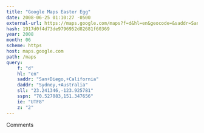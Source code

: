 ```yaml
---
title: "Google Maps Easter Egg"
date: 2008-06-25 01:10:27 -0500
external-url: https://maps.google.com/maps?f=d&hl=en&geocode=&saddr=San%2BDiego%2C%2BCalifornia&daddr=Sydney%2C%2BAustralia&sll=23.241346%2C-123.925781&sspn=70.527083%2C151.347656&ie=UTF8&z=2
hash: 1917d0f4d73de9796952d82681f60369
year: 2008
month: 06
scheme: https
host: maps.google.com
path: /maps
query:
    f: "d"
    hl: "en"
    saddr: "San+Diego,+California"
    daddr: "Sydney,+Australia"
    sll: "23.241346,-123.925781"
    sspn: "70.527083,151.347656"
    ie: "UTF8"
    z: "2"
---
```


Comments
